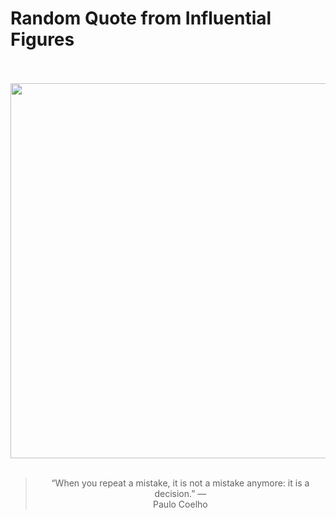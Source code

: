 # Random Quote from Influential Figures

<div align="center">
  <br>
  <br>
  <a href="https://en.wikipedia.org/wiki/Paulo_Coelho" title="Paulo Coelho - Wikipedia"><img src="https://upload.wikimedia.org/wikipedia/commons/0/02/Paulo_Coelho%2C_June_2024.jpg" width="600px"></a>
  <br>
  <br>
  <blockquote>&ldquo;When you repeat a mistake, it is not a mistake anymore: it is a decision.&rdquo; &mdash; <footer>Paulo Coelho</footer></blockquote>
</div>
  